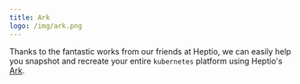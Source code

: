```yaml
---
title: Ark
logo: /img/ark.png
---
```


Thanks to the fantastic works from our friends at Heptio, we can easily help you snapshot and recreate your entire `kubernetes` platform using Heptio's [Ark](https://github.com/heptio/ark).